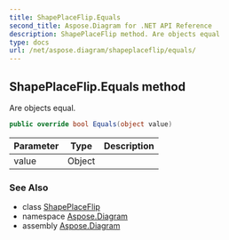 ```yaml
---
title: ShapePlaceFlip.Equals
second_title: Aspose.Diagram for .NET API Reference
description: ShapePlaceFlip method. Are objects equal
type: docs
url: /net/aspose.diagram/shapeplaceflip/equals/
---
```

## ShapePlaceFlip.Equals method

Are objects equal.

```csharp
public override bool Equals(object value)
```

| Parameter | Type | Description |
| --- | --- | --- |
| value | Object |  |

### See Also

* class [ShapePlaceFlip](../)
* namespace [Aspose.Diagram](../../shapeplaceflip/)
* assembly [Aspose.Diagram](../../../)


